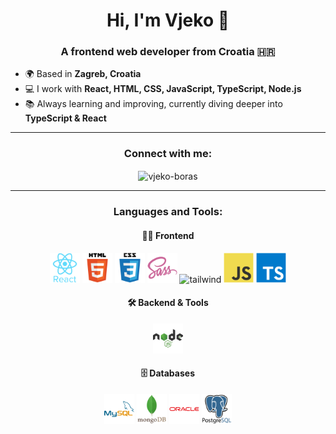 <h1 align="center">Hi, I'm Vjeko 👋</h1>
<h3 align="center">A frontend web developer from Croatia 🇭🇷</h3>

- 🌍 Based in **Zagreb, Croatia**
- 💻 I work with **React, HTML, CSS, JavaScript, TypeScript, Node.js**
- 📚 Always learning and improving, currently diving deeper into **TypeScript & React**

---

<h3 align="center">Connect with me:</h3>
<p align="center">
  <a href="https://linkedin.com/in/vjeko-boras" target="blank" style="border: none; text-decoration: none;">
    <img align="center" src="https://raw.githubusercontent.com/rahuldkjain/github-profile-readme-generator/master/src/images/icons/Social/linked-in-alt.svg" alt="vjeko-boras" height="30" width="40" />
  </a>
</p>

---

<h3 align="center">Languages and Tools:</h3>

<h4 align="center">👨‍💻 Frontend</h4>
<p align="center">
  <a href="https://reactjs.org/" target="_blank" rel="noreferrer" style="border: none; text-decoration: none; outline: none;">
    <img src="https://raw.githubusercontent.com/devicons/devicon/master/icons/react/react-original-wordmark.svg" alt="react" width="48" height="48"/>
  </a>
  <a href="https://www.w3.org/html/" target="_blank" rel="noreferrer" style="border: none; text-decoration: none; outline: none;">
    <img src="https://raw.githubusercontent.com/devicons/devicon/master/icons/html5/html5-original-wordmark.svg" alt="html5" width="48" height="48"/>
  </a>
  <a href="https://www.w3schools.com/css/" target="_blank" rel="noreferrer" style="border: none; text-decoration: none; outline: none;">
    <img src="https://raw.githubusercontent.com/devicons/devicon/master/icons/css3/css3-original-wordmark.svg" alt="css3" width="48" height="48"/>
  </a>
  <a href="https://sass-lang.com" target="_blank" rel="noreferrer" style="border: none; text-decoration: none;">
    <img src="https://raw.githubusercontent.com/devicons/devicon/master/icons/sass/sass-original.svg" alt="sass" width="48" height="48"/>
  </a>
  <a href="https://tailwindcss.com/" target="_blank" rel="noreferrer" style="border: none; text-decoration: none;">
    <img src="https://www.vectorlogo.zone/logos/tailwindcss/tailwindcss-icon.svg" alt="tailwind" width="48" height="48"/>
  </a>
  <a href="https://developer.mozilla.org/en-US/docs/Web/JavaScript" target="_blank" rel="noreferrer" style="border: none; text-decoration: none;">
    <img src="https://raw.githubusercontent.com/devicons/devicon/master/icons/javascript/javascript-original.svg" alt="javascript" width="48" height="48"/>
  </a>
  <a href="https://www.typescriptlang.org/" target="_blank" rel="noreferrer" style="border: none; text-decoration: none;">
    <img src="https://raw.githubusercontent.com/devicons/devicon/master/icons/typescript/typescript-original.svg" alt="typescript" width="48" height="48"/>
  </a>
</p>

<h4 align="center">🛠️ Backend & Tools</h4>
<p align="center">
  <a href="https://nodejs.org/" target="_blank" rel="noreferrer" style="border: none; text-decoration: none;">
    <img src="https://raw.githubusercontent.com/devicons/devicon/master/icons/nodejs/nodejs-original-wordmark.svg" alt="nodejs" width="48" height="48"/>
  </a>
</p>

<h4 align="center">🗄️ Databases</h4>
<p align="center">
  <a href="https://www.mysql.com/" target="_blank" rel="noreferrer" style="border: none; text-decoration: none;">
    <img src="https://raw.githubusercontent.com/devicons/devicon/master/icons/mysql/mysql-original-wordmark.svg" alt="mysql" width="48" height="48"/>
  </a>
  <a href="https://www.mongodb.com/" target="_blank" rel="noreferrer" style="border: none; text-decoration: none;">
    <img src="https://raw.githubusercontent.com/devicons/devicon/master/icons/mongodb/mongodb-original-wordmark.svg" alt="mongodb" width="48" height="48"/>
  </a>
  <a href="https://www.oracle.com/database/" target="_blank" rel="noreferrer" style="border: none; text-decoration: none;">
    <img src="https://raw.githubusercontent.com/devicons/devicon/master/icons/oracle/oracle-original.svg" alt="oracle" width="48" height="48"/>
  </a>
  <a href="https://www.postgresql.org/" target="_blank" rel="noreferrer" style="border: none; text-decoration: none;">
    <img src="https://raw.githubusercontent.com/devicons/devicon/master/icons/postgresql/postgresql-original-wordmark.svg" alt="postgresql" width="48" height="48"/>
  </a>
</p>

